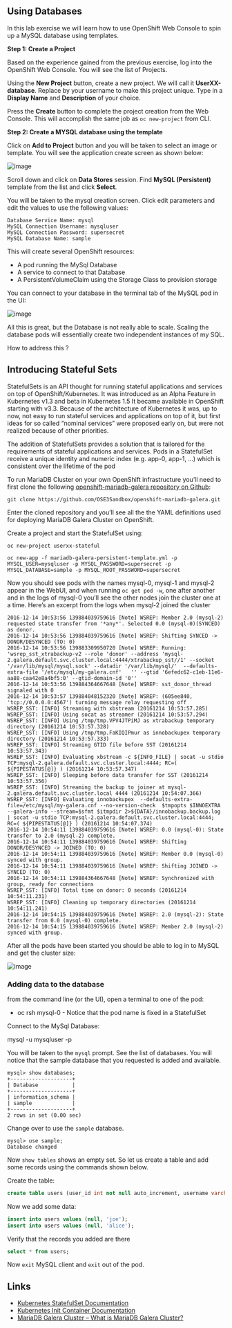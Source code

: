## Using Databases

In this lab exercise we will learn how to use OpenShift Web Console to spin up a MySQL database using templates.

**Step 1: Create a Project**

Based on the experience gained from the previous exercise, log into the OpenShift Web Console. You will see the list of Projects.

Using the **New Project** button, create a new project. We will call it **UserXX-database**. Replace by your username to make this project unique. Type in a **Display Name** and **Description** of your choice.

Press the **Create** button to complete the project creation from the Web Console. This will accomplish the same job as `oc new-project` from CLI.

**Step 2: Create a MYSQL database using the template**

Click on **Add to Project** button and you will be taken to select an image or template. You will see the application create screen as shown below:

![image](images/application_create_screen.png)

Scroll down and click on **Data Stores** session. Find **MySQL (Persistent)** template from the list and click **Select**.

You will be taken to the mysql  creation screen. Click edit parameters and edit the values to use the following values:

```
Database Service Name: mysql
MySQL Connection Username: mysqluser
MySQL Connection Password: supersecret
MySQL Database Name: sample
```

This will create several OpenShift resources:
* A pod running the MySql Database
* A service to connect to that Database
* A PersistentVolumeClaim using the Storage Class to provision storage

You can connect to your database in the terminal tab of the MySQL pod in the UI:

![image](images/ops-db1.png)


All this is great, but the Database is not really able to scale. Scaling the database pods will essentially create two independent instances of my SQL.

How to address this ?


## Introducing Stateful Sets ##

StatefulSets is an API thought for running stateful applications and services on top of OpenShift/Kubernetes. It was introduced as an Alpha Feature in Kubernetes v1.3 and beta in Kubernetes 1.5 It became available in OpenShift starting with v3.3. Because of the architecture of Kubernetes it was, up to now, not easy to run stateful services and applications on top of it, but first ideas for so called “nominal services” were proposed early on, but were not realized because of other priorities.

The addition of StatefulSets provides a solution that is tailored for the requirements of stateful applications and services. Pods in a StatefulSet receive a unique identity and numeric index (e.g. app-0, app-1, …) which is consistent over the lifetime of the pod

<p>To run MariaDB  Cluster on your own OpenShift infrastructure you&#8217;ll need to first clone the following <a href="https://github.com/OSE3Sandbox/openshift-mariadb-galera">openshift-mariadb-galera repository on Github</a>:</p>
<pre><code>git clone https://github.com/OSE3Sandbox/openshift-mariadb-galera.git
</code></pre>
<p>Enter the cloned repository and you&#8217;ll see all the the YAML definitions used for deploying MariaDB Galera Cluster on OpenShift.
<p>Create a project and start the StatefulSet using:</p>
<pre><code>oc new-project userxx-stateful</code></pre>
<pre><code>oc new-app -f mariadb-galera-persistent-template.yml -p MYSQL_USER=mysqluser -p MYSQL_PASSWORD=supersecret -p MYSQL_DATABASE=sample -p MYSQL_ROOT_PASSWORD=supersecret
</code></pre>
<p>Now you should see pods with the names mysql-0, mysql-1 and mysql-2 appear in the WebUI, and when running <code>oc get pod -w</code>, one after another and in the logs of mysql-0 you&#8217;ll see the other nodes join the cluster one at a time. Here&#8217;s an excerpt from the logs when mysql-2 joined the cluster</p>
<pre><code>2016-12-14 10:53:56 139884039759616 [Note] WSREP: Member 2.0 (mysql-2) requested state transfer from '*any*'. Selected 0.0 (mysql-0)(SYNCED) as donor.
2016-12-14 10:53:56 139884039759616 [Note] WSREP: Shifting SYNCED -&gt; DONOR/DESYNCED (TO: 0)
2016-12-14 10:53:56 139883309950720 [Note] WSREP: Running: 'wsrep_sst_xtrabackup-v2 --role 'donor' --address 'mysql-2.galera.default.svc.cluster.local:4444/xtrabackup_sst//1' --socket '/var/lib/mysql/mysql.sock' --datadir '/var/lib/mysql/'  --defaults-extra-file '/etc/mysql/my-galera.cnf'   '' --gtid '6efedc62-c1eb-11e6-aa88-caa42e8a4bf5:0' --gtid-domain-id '0''
2016-12-14 10:53:56 139884364667648 [Note] WSREP: sst_donor_thread signaled with 0
2016-12-14 10:53:57 139884048152320 [Note] WSREP: (605ee840, 'tcp://0.0.0.0:4567') turning message relay requesting off
WSREP_SST: [INFO] Streaming with xbstream (20161214 10:53:57.285)
WSREP_SST: [INFO] Using socat as streamer (20161214 10:53:57.294)
WSREP_SST: [INFO] Using /tmp/tmp.VPV4JTPiMJ as xtrabackup temporary directory (20161214 10:53:57.328)
WSREP_SST: [INFO] Using /tmp/tmp.FaKIQIPmur as innobackupex temporary directory (20161214 10:53:57.333)
WSREP_SST: [INFO] Streaming GTID file before SST (20161214 10:53:57.343)
WSREP_SST: [INFO] Evaluating xbstream -c ${INFO_FILE} | socat -u stdio TCP:mysql-2.galera.default.svc.cluster.local:4444; RC=( ${PIPESTATUS[@]} ) (20161214 10:53:57.347)
WSREP_SST: [INFO] Sleeping before data transfer for SST (20161214 10:53:57.356)
WSREP_SST: [INFO] Streaming the backup to joiner at mysql-2.galera.default.svc.cluster.local 4444 (20161214 10:54:07.366)
WSREP_SST: [INFO] Evaluating innobackupex  --defaults-extra-file=/etc/mysql/my-galera.cnf --no-version-check  $tmpopts $INNOEXTRA --galera-info --stream=$sfmt $itmpdir 2&gt;${DATA}/innobackup.backup.log | socat -u stdio TCP:mysql-2.galera.default.svc.cluster.local:4444; RC=( ${PIPESTATUS[@]} ) (20161214 10:54:07.374)
2016-12-14 10:54:11 139884039759616 [Note] WSREP: 0.0 (mysql-0): State transfer to 2.0 (mysql-2) complete.
2016-12-14 10:54:11 139884039759616 [Note] WSREP: Shifting DONOR/DESYNCED -&gt; JOINED (TO: 0)
2016-12-14 10:54:11 139884039759616 [Note] WSREP: Member 0.0 (mysql-0) synced with group.
2016-12-14 10:54:11 139884039759616 [Note] WSREP: Shifting JOINED -&gt; SYNCED (TO: 0)
2016-12-14 10:54:11 139884364667648 [Note] WSREP: Synchronized with group, ready for connections
WSREP_SST: [INFO] Total time on donor: 0 seconds (20161214 10:54:11.231)
WSREP_SST: [INFO] Cleaning up temporary directories (20161214 10:54:11.241)
2016-12-14 10:54:15 139884039759616 [Note] WSREP: 2.0 (mysql-2): State transfer from 0.0 (mysql-0) complete.
2016-12-14 10:54:15 139884039759616 [Note] WSREP: Member 2.0 (mysql-2) synced with group.
</code></pre>

<p>After all the pods have been started you should be able to log in to MySQL and get the cluster size:</p>

![image](images/ss-img1.png)
<br/>


### Adding data to the database

from the command line (or the UI), open a terminal to one of the pod:

* oc rsh mysql-0    - Notice that the pod name is fixed in a StatefulSet

Connect to the MySql Database:

mysql -u mysqluser -p

You will be taken to the `mysql` prompt. See the list of databases. You will notice that the sample database that you requested is added and available.

````
mysql> show databases;
+--------------------+
| Database           |
+--------------------+
| information_schema |
| sample             |
+--------------------+
2 rows in set (0.00 sec)
````

Change over to use the `sample` database.

````
mysql> use sample;
Database changed
````

Now `show tables` shows an empty set. So let us create a table and add some records using the commands shown below.

Create the table:

````sql
create table users (user_id int not null auto_increment, username varchar(200),PRIMARY KEY(user_id));
````

Now we add some data:

````sql
insert into users values (null, 'joe');
insert into users values (null, 'alice');
````

Verify that the records you added are there

````sql
select * from users;
````

Now `exit` MySQL client and `exit` out of the pod.



<h2>Links</h2>
<ul>
<li><a href="https://kubernetes.io/docs/concepts/workloads/controllers/petset/">Kubernetes StatefulSet Documentation</a></li>
<li><a href="http://kubernetes.io/docs/user-guide/pods/init-container/">Kubernetes Init Container Documentation</a></li>
<li><a href="https://mariadb.com/kb/en/mariadb/what-is-mariadb-galera-cluster/">MariaDB Galera Cluster &#8211; What is MariaDB Galera Cluster?</a></li>
</ul>
